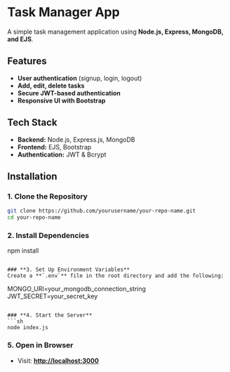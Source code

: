 # **Task Manager App**

A simple task management application using **Node.js, Express, MongoDB, and EJS**.

## **Features**
- **User authentication** (signup, login, logout)
- **Add, edit, delete tasks**
- **Secure JWT-based authentication**
- **Responsive UI with Bootstrap**

## **Tech Stack**
- **Backend:** Node.js, Express.js, MongoDB
- **Frontend:** EJS, Bootstrap
- **Authentication:** JWT & Bcrypt

## **Installation**
### **1. Clone the Repository**
```sh
git clone https://github.com/yourusername/your-repo-name.git
cd your-repo-name
```

### **2. Install Dependencies**

npm install
```

### **3. Set Up Environment Variables**
Create a **`.env`** file in the root directory and add the following:
```
MONGO_URI=your_mongodb_connection_string
JWT_SECRET=your_secret_key
```

### **4. Start the Server**
```sh
node index.js
```

### **5. Open in Browser**
- Visit: **[http://localhost:3000](http://localhost:3000)**
